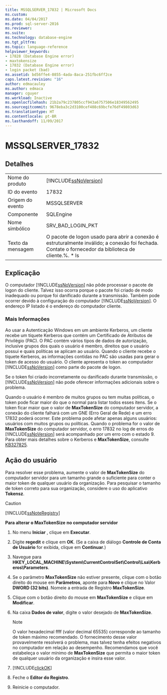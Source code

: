 ```yaml
---
title: MSSQLSERVER_17832 | Microsoft Docs
ms.custom: 
ms.date: 04/04/2017
ms.prod: sql-server-2016
ms.reviewer: 
ms.suite: 
ms.technology: database-engine
ms.tgt_pltfrm: 
ms.topic: language-reference
helpviewer_keywords:
- 17828 (Database Engine error)
- maxtokensize
- 17832 (Database Engine error)
- login packet (bad)
ms.assetid: bd56ffe4-0855-4ada-8aca-251fbc6ff2ce
caps.latest.revision: "16"
author: edmacauley
ms.author: edmaca
manager: cguyer
ms.workload: Inactive
ms.openlocfilehash: 21b2a79c237805ccf943a6757506e18349562495
ms.sourcegitcommit: 9678eba3c2d3100cef408c69bcfe76df49803d63
ms.translationtype: HT
ms.contentlocale: pt-BR
ms.lasthandoff: 11/09/2017
---
```

# <a name="mssqlserver17832"></a>MSSQLSERVER_17832
  
## <a name="details"></a>Detalhes  
  
|||  
|-|-|  
|Nome do produto|[!INCLUDE[ssNoVersion](../../includes/ssnoversion-md.md)]|  
|ID do evento|17832|  
|Origem do evento|MSSQLSERVER|  
|Componente|SQLEngine|  
|Nome simbólico|SRV_BAD_LOGIN_PKT|  
|Texto da mensagem|O pacote de logon usado para abrir a conexão é estruturalmente inválido; a conexão foi fechada. Contate o fornecedor da biblioteca de cliente.%. * ls|  
  
## <a name="explanation"></a>Explicação  
O computador [!INCLUDE[ssNoVersion](../../includes/ssnoversion-md.md)] não pôde processar o pacote de logon do cliente. Talvez isso ocorra porque o pacote foi criado de modo inadequado ou porque foi danificado durante a transmissão. Também pode ocorrer devido à configuração do computador [!INCLUDE[ssNoVersion](../../includes/ssnoversion-md.md)]. O endereço IP listado é o endereço do computador cliente.  
  
### <a name="more-information"></a>Mais Informações  
Ao usar a Autenticação Windows em um ambiente Kerberos, um cliente recebe um tíquete Kerberos que contém um Certificado de Atributos de Privilégio (PAC). O PAC contém vários tipos de dados de autorização, inclusive grupos dos quais o usuário é membro, direitos que o usuário possui e quais políticas se aplicam ao usuário. Quando o cliente recebe o tíquete Kerberos, as informações contidas no PAC são usadas para gerar o token de acesso do usuário. O cliente apresenta o token ao computador [!INCLUDE[ssNoVersion](../../includes/ssnoversion-md.md)] como parte do pacote de logon.  
  
Se o token foi criado incorretamente ou danificado durante transmissão, o [!INCLUDE[ssNoVersion](../../includes/ssnoversion-md.md)] não pode oferecer informações adicionais sobre o problema.  
  
Quando o usuário é membro de muitos grupos ou tem muitas políticas, o token pode ficar maior do que o normal para listar todos esses itens. Se o token ficar maior que o valor de **MaxTokenSize** do computador servidor, a conexão do cliente falhará com um GNE (Erro Geral de Rede) e um erro 17832 poderá ocorrer. Este problema pode afetar apenas alguns usuários: usuários com muitos grupos ou políticas. Quando o problema for o valor de **MaxTokenSize** do computador servidor, o erro 17832 no log de erros do [!INCLUDE[ssNoVersion](../../includes/ssnoversion-md.md)] será acompanhado por um erro com o estado 9. Para obter mais detalhes sobre o Kerberos e **MaxTokenSize**, consulte [KB327825](http://support.microsoft.com/kb/327825).  
  
## <a name="user-action"></a>Ação do usuário  
Para resolver esse problema, aumente o valor de **MaxTokenSize** do computador servidor para um tamanho grande o suficiente para conter o maior token de qualquer usuário da organização. Para pesquisar o tamanho de token correto para sua organização, considere o uso do aplicativo **Tokensz**.  
  
> [!CAUTION]  
> [!INCLUDE[ssNoteRegistry](../../includes/ssnoteregistry-md.md)]  
  
**Para alterar o MaxTokenSize** **no computador servidor**  
  
1.  No menu **Iniciar** , clique em **Executar**.  
  
2.  Digite **regedit** e clique em **OK**. (Se a caixa de diálogo **Controle de Conta de Usuário** for exibida, clique em **Continuar**.)  
  
3.  Navegue para **HKEY_LOCAL_MACHINE\System\CurrentControlSet\Control\Lsa\Kerberos\Parameters**.  
  
4.  Se o parâmetro **MaxTokenSize** não estiver presente, clique com o botão direito do mouse em **Parâmetros**, aponte para **Novo** e clique no Valor **DWORD (32 bits)**. Nomeie a entrada de Registro **MaxTokenSize**.  
  
5.  Clique com o botão direito do mouse em **MaxTokenSize** e clique em **Modificar**.  
  
6.  Na caixa **Dados de valor**, digite o valor desejado de **MaxTokenSize**.  
  
    > [!NOTE]  
    > O valor hexadecimal ffff (valor decimal 65535) corresponde ao tamanho de token máximo recomendado. O fornecimento desse valor provavelmente resolverá o problema, mas talvez tenha efeitos negativos no computador em relação ao desempenho. Recomendamos que você estabeleça o valor mínimo de **MaxTokenSize** que permita o maior token de qualquer usuário da organização e insira esse valor.  
  
7.  [!INCLUDE[clickOK](../../includes/clickok-md.md)]  
  
8.  Feche o **Editor do Registro**.  
  
9. Reinicie o computador.  
  
